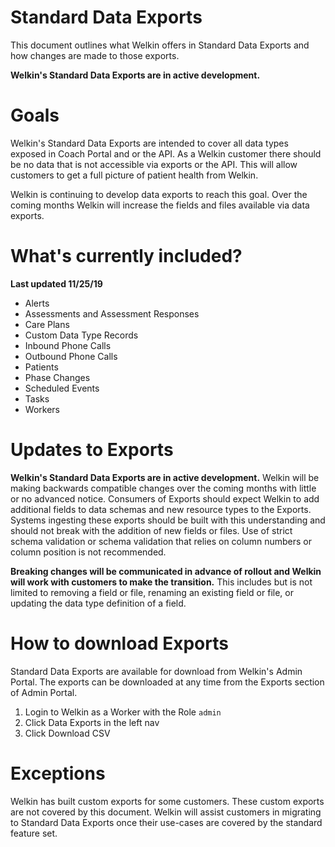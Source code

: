 # Standard Data Exports

This document outlines what Welkin offers in Standard Data Exports and how changes are made to those exports.

**Welkin's Standard Data Exports are in active development.**

# Goals

Welkin's Standard Data Exports are intended to cover all data types exposed in Coach Portal and or the API. As a Welkin customer there should be no data that is not accessible via exports or the API. This will allow customers to get a full picture of patient health from Welkin.

Welkin is continuing to develop data exports to reach this goal. Over the coming months Welkin will increase the fields and files available via data exports.

# What's currently included?
**Last updated 11/25/19**

* Alerts
* Assessments and Assessment Responses
* Care Plans
* Custom Data Type Records
* Inbound Phone Calls
* Outbound Phone Calls
* Patients
* Phase Changes
* Scheduled Events
* Tasks
* Workers

# Updates to Exports

**Welkin's Standard Data Exports are in active development.** Welkin will be making backwards compatible changes over the coming months with little or no advanced notice. Consumers of Exports should expect Welkin to add additional fields to data schemas and new resource types to the Exports. Systems ingesting these exports should be built with this understanding and should not break with the addition of new fields or files. Use of strict schema validation or schema validation that relies on column numbers or column position is not recommended.

**Breaking changes will be communicated in advance of rollout and Welkin will work with customers to make the transition.** This includes but is not limited to removing a field or file, renaming an existing field or file, or updating the data type definition of a field.

# How to download Exports

Standard Data Exports are available for download from Welkin's Admin Portal. The exports can be downloaded at any time from the Exports section of Admin Portal.

1. Login to Welkin as a Worker with the Role `admin`
2. Click Data Exports in the left nav
3. Click Download CSV

# Exceptions

Welkin has built custom exports for some customers. These custom exports are not covered by this document. Welkin will assist customers in migrating to Standard Data Exports once their use-cases are covered by the standard feature set.
